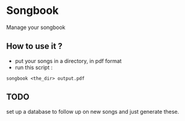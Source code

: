 # Songbook 

Manage your songbook 

## How to use it ? 

* put your songs in a directory, in pdf format
* run this script : 

```commandline
songbook <the_dir> output.pdf
```

## TODO 

set up a database to follow up on new songs and just generate these.